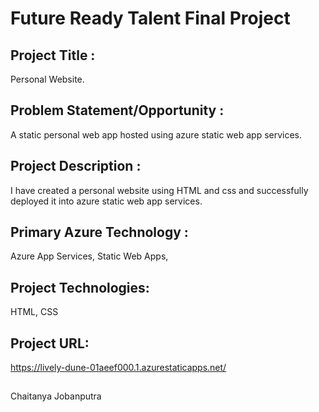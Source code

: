 # Future Ready Talent Final Project

## Project Title :
Personal Website.

## Problem Statement/Opportunity :
A static personal web app hosted using azure static web app services.

## Project Description :
I have created a personal website using HTML and css and successfully deployed it into azure static web app services.

## Primary Azure Technology :
Azure App Services, Static Web Apps,

## Project Technologies:
HTML, CSS

## Project URL:
https://lively-dune-01aeef000.1.azurestaticapps.net/

##
Chaitanya Jobanputra
